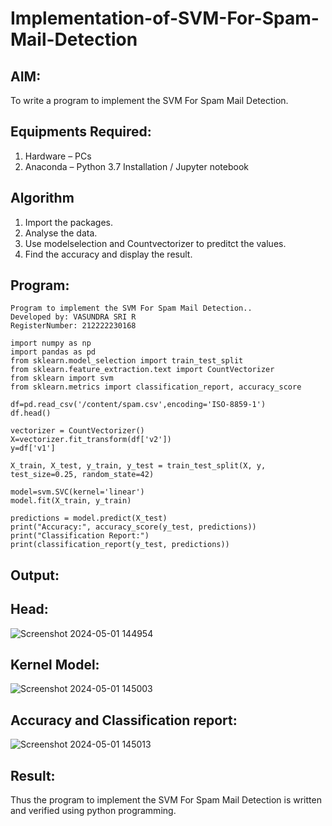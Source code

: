 # Implementation-of-SVM-For-Spam-Mail-Detection

## AIM:
To write a program to implement the SVM For Spam Mail Detection.

## Equipments Required:
1. Hardware – PCs
2. Anaconda – Python 3.7 Installation / Jupyter notebook

## Algorithm
1. Import the packages.
2. Analyse the data.
3. Use modelselection and Countvectorizer to preditct the values.
4. Find the accuracy and display the result.

## Program:
```
Program to implement the SVM For Spam Mail Detection..
Developed by: VASUNDRA SRI R 
RegisterNumber: 212222230168 
```
```
import numpy as np
import pandas as pd
from sklearn.model_selection import train_test_split
from sklearn.feature_extraction.text import CountVectorizer
from sklearn import svm
from sklearn.metrics import classification_report, accuracy_score

df=pd.read_csv('/content/spam.csv',encoding='ISO-8859-1')
df.head()

vectorizer = CountVectorizer()
X=vectorizer.fit_transform(df['v2'])
y=df['v1']

X_train, X_test, y_train, y_test = train_test_split(X, y, test_size=0.25, random_state=42)

model=svm.SVC(kernel='linear')
model.fit(X_train, y_train)

predictions = model.predict(X_test)
print("Accuracy:", accuracy_score(y_test, predictions))
print("Classification Report:")
print(classification_report(y_test, predictions))
```
## Output:
## Head:
![Screenshot 2024-05-01 144954](https://github.com/vasundrasriravi/Implementation-of-SVM-For-Spam-Mail-Detection/assets/119393983/31713086-b422-44b4-a2dd-370b06244cc1)


## Kernel Model:
![Screenshot 2024-05-01 145003](https://github.com/vasundrasriravi/Implementation-of-SVM-For-Spam-Mail-Detection/assets/119393983/bfeb7692-525e-4afe-ba88-c123756d088f)


## Accuracy and Classification report:
![Screenshot 2024-05-01 145013](https://github.com/vasundrasriravi/Implementation-of-SVM-For-Spam-Mail-Detection/assets/119393983/ebd7a729-1c1e-4756-902e-8b12722a1a9e)


## Result:
Thus the program to implement the SVM For Spam Mail Detection is written and verified using python programming.
